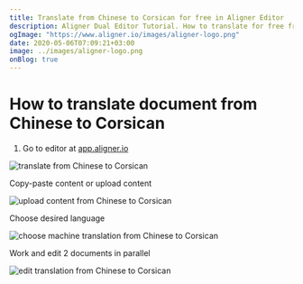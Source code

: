 ```yaml
---
title: Translate from Chinese to Corsican for free in Aligner Editor
description: Aligner Dual Editor Tutorial. How to translate for free from Chinese to Corsican. Aligner is multilingual document management platform. 
ogImage: "https://www.aligner.io/images/aligner-logo.png"
date: 2020-05-06T07:09:21+03:00
image: ../images/aligner-logo.png
onBlog: true
---
```


# How to translate document from Chinese to Corsican

1. Go to editor at [app.aligner.io](https://app.aligner.io "Aligner App web page")

![translate from Chinese to Corsican](../aligner-blank-editor.png "translate from Chinese to Corsican")

Copy-paste content or upload content

![upload content from Chinese to Corsican](../aligner-uploaded-document.png "upload content from Chinese to Corsican")

Choose desired language

![choose machine translation from Chinese to Corsican](../aligner-language-dropdown.png "choose machine translation from Chinese to Corsican")

Work and edit 2 documents in parallel

![edit translation from Chinese to Corsican](../aligner-double-sitded-editor.png "edit translation from Chinese to Corsican")

